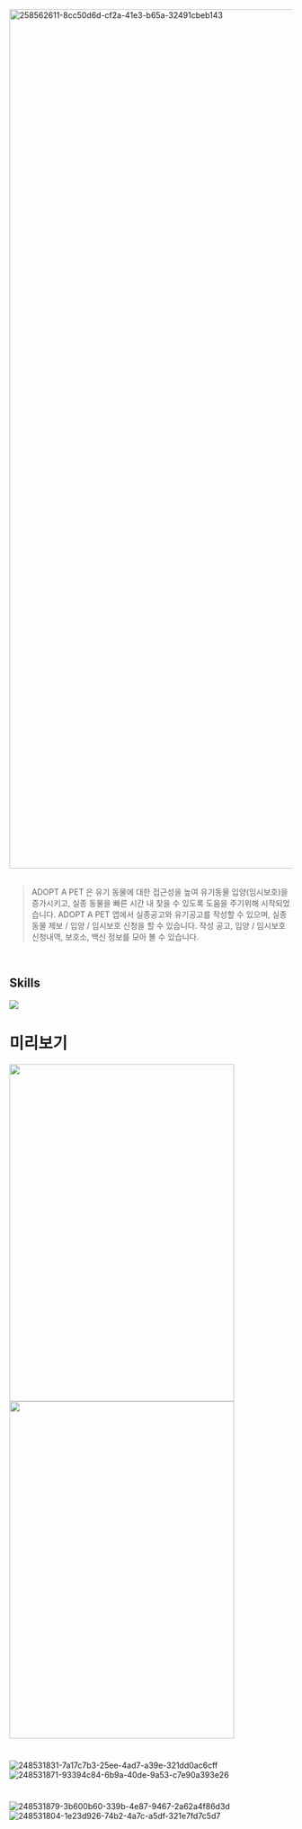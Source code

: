 <div align-center>
<img width="1529" alt="258562611-8cc50d6d-cf2a-41e3-b65a-32491cbeb143" src="https://github.com/gyeom-ji/ADOPT-A-PET/assets/94424579/882f0dd4-3827-4d00-bdf9-5914c88c5a42">
</div>


<br>

>ADOPT A PET 은 유기 동물에 대한 접근성을 높여 유기동물 입양(임시보호)을 증가시키고, 실종 동물을 빠른 시간 내 찾을 수 있도록 도움을 주기위해 시작되었습니다.
>ADOPT A PET 앱에서 실종공고와 유기공고를 작성할 수 있으며, 실종 동물 제보 / 입양 / 임시보호 신청을 할 수 있습니다.
>작성 공고, 입양 / 임시보호 신청내역, 보호소, 백신 정보를 모아 볼 수 있습니다.
>
<br>

 <div>
<h2>Skills</h2>
<img src="https://img.shields.io/badge/Swift-F05138?style=for-the-badge&logo=swift&logoColor=white"/>
</div>

# 미리보기




<img src="https://github.com/gyeom-ji/ADOPT-A-PET/assets/94424579/0ff4ba71-20fc-416a-b7b5-bae20e53eecb"  width="400" height="600"/>
<img src="https://github.com/gyeom-ji/ADOPT-A-PET/assets/94424579/eb4548a1-1fae-449c-983a-7a7454c061e8"  width="400" height="600"/>

# 
![248531831-7a17c7b3-25ee-4ad7-a39e-321dd0ac6cff](https://github.com/gyeom-ji/ADOPT-A-PET/assets/94424579/7cab2767-304f-41ba-ac43-7861b97d5682)
![248531871-93394c84-6b9a-40de-9a53-c7e90a393e26](https://github.com/gyeom-ji/ADOPT-A-PET/assets/94424579/83e80b70-431d-4963-b061-eed0952f60fc)

#
![248531879-3b600b60-339b-4e87-9467-2a62a4f86d3d](https://github.com/gyeom-ji/ADOPT-A-PET/assets/94424579/27268b06-ca5c-4f42-a245-c0230a73f6a3)
![248531804-1e23d926-74b2-4a7c-a5df-321e7fd7c5d7](https://github.com/gyeom-ji/ADOPT-A-PET/assets/94424579/425f6c44-b2c3-4416-8b84-b39775f77c6d)
